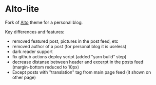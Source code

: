 # Alto-lite

Fork of [Alto](https://github.com/TryGhost/Alto) theme for a personal blog.

Key differences and features:

- removed featured post, pictures in the post feed, etc
- removed author of a post (for personal blog it is useless)
- dark reader support
- fix github actions deploy script (added "yarn build" step)
- decrease distanse between header and excerpt in the posts feed (margin-bottom reduced to 10px)
- Except posts with "translation" tag from main page feed (it shown on other page)
    
